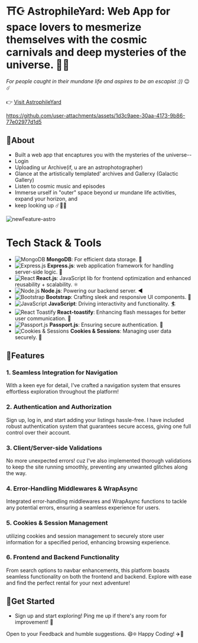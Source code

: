# ⛩️☪️ AstrophileYard: Web App for space lovers to mesmerize themselves with the cosmic carnivals and deep mysteries of the universe. 🌟🌊
  <em>For people caught in their mundane life and aspires to be an escapist :))</em> 😉☄️

👉 [Visit AstrophileYard](https://astrophileyard.onrender.com)

https://github.com/user-attachments/assets/1d3c9aee-30aa-4173-9b86-77e02977d1d5


## 🎇About
-   Built a web app that encaptures you with the mysteries of the universe--
-  Login
-  Uploading ur Archive(if, u are an astrophotographer)
-  Glance at the artistically templated' archives and Gallerxy (Galactic Gallery)
-  Listen to cosmic music and episodes
-  Immerse urself in "outer" space beyond ur mundane life activities, expand your horizon, and
-  keep looking up ☄️🌠✨

![newFeature-astro](https://github.com/user-attachments/assets/193d4159-69c1-462f-be02-254c1092422a)


# Tech Stack & Tools

- ![MongoDB](https://img.shields.io/badge/MongoDB-4EA94B?style=for-the-badge&logo=mongodb&logoColor=white) **MongoDB**: For efficient data storage. 🏪
- ![Express.js](https://img.shields.io/badge/Express.js-000000?style=for-the-badge&logo=express&logoColor=white) **Express.js**: web application framework for handling server-side logic. 🧮
- ![React](https://img.shields.io/badge/React-61DAFB?style=for-the-badge&logo=react&logoColor=black) **React.js**: JavaScript lib for frontend optimization and enhanced reusability + scalability. ⚛️
- ![Node.js](https://img.shields.io/badge/Node.js-339933?style=for-the-badge&logo=nodedotjs&logoColor=white) **Node.js**: Powering our backend server. ◀️
- ![Bootstrap](https://img.shields.io/badge/Bootstrap-7952B3?style=for-the-badge&logo=bootstrap&logoColor=white) **Bootstrap**: Crafting sleek and responsive UI components. 🌙
- ![JavaScript](https://img.shields.io/badge/JavaScript-F7DF1E?style=for-the-badge&logo=javascript&logoColor=black) **JavaScript**: Driving interactivity and functionality. 🏄
- ![React Toastify](https://img.shields.io/badge/React_Toastify-FFDD00?style=for-the-badge&logo=react&logoColor=black) **React-toastify**: Enhancing flash messages for better user communication. 🔦
- ![Passport.js](https://img.shields.io/badge/Passport.js-34E27A?style=for-the-badge&logo=passport&logoColor=black) **Passport.js**: Ensuring secure authentication. 🛂
- ![Cookies & Sessions](https://img.shields.io/badge/Cookies_&_Sessions-FB7D24?style=for-the-badge&logo=internetexplorer&logoColor=white) **Cookies & Sessions**: Managing user data securely. 🍪

  
## 🎇Features

### 1. Seamless Integration for Navigation
With a keen eye for detail, I've crafted a navigation system that ensures effortless exploration throughout the platform!

### 2. Authentication and Authorization
Sign up, log in, and start adding your listings hassle-free. I have included robust authentication system that guarantees secure access, giving one full control over their account.

### 3. Client/Server-side Validations
No more unexpected errors! cuz I've also implemented thorough validations to keep the site running smoothly, preventing any unwanted glitches along the way.

### 4. Error-Handling Middlewares & WrapAsync
Integrated error-handling middlewares and WrapAsync functions to tackle any potential errors, ensuring a seamless experience for users.

### 5. Cookies & Session Management
 utilizing cookies and session management to securely store user information for a specified period, enhancing browsing experience.

### 6. Frontend and Backend Functionality
From search options to navbar enhancements, this platform boasts seamless functionality on both the frontend and backend. Explore with ease and find the perfect rental for your next adventure!


## 🎇Get Started

-  Sign up and start exploring! Ping me up if there's any room for improvement! 📩

Open to your Feedback and humble suggestions. 😄🔯 
Happy Coding! ✈️🌟
